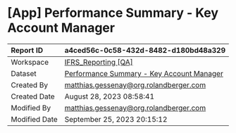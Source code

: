 



# [App] Performance Summary - Key Account Manager

|Report ID|a4ced56c-0c58-432d-8482-d180bd48a329|
| :--- | :--- |
|Workspace|[IFRS_Reporting [QA]](../Workspaces/IFRS_Reporting-[QA].md)|
|Dataset|[Performance Summary - Key Account Manager](../Datasets/Performance-Summary---Key-Account-Manager.md)|
|Created By|matthias.gessenay@org.rolandberger.com|
|Created Date|August 28, 2023 08:58:41|
|Modified By|matthias.gessenay@org.rolandberger.com|
|Modified Date|September 25, 2023 20:15:12|
